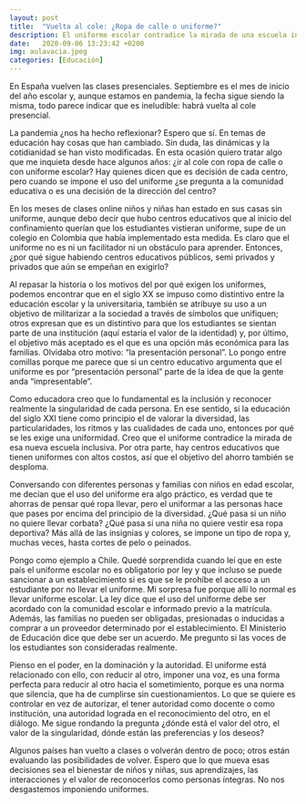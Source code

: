 ```yaml
---
layout: post
title:  "Vuelta al cole: ¿Ropa de calle o uniforme?"
description: El uniforme escolar contradice la mirada de una escuela inclusiva.
date:   2020-09-06 13:23:42 +0200
img: aulavacia.jpeg
categories: [Educación]
---
```


En España vuelven las clases presenciales. Septiembre es el mes de inicio del año escolar y, aunque estamos en pandemia, la fecha sigue siendo la misma, todo parece indicar que es ineludible: habrá vuelta al cole presencial.

La pandemia ¿nos ha hecho reflexionar? Espero que sí. En temas de educación hay cosas que han cambiado. Sin duda, las dinámicas y la cotidianidad se han visto modificadas. En esta ocasión quiero tratar algo que me inquieta desde hace algunos años: ¿ir al cole con ropa de calle o con uniforme escolar? Hay quienes dicen que es decisión de cada centro, pero cuando se impone el uso del uniforme ¿se pregunta a la comunidad educativa o es una decisión de la dirección del centro?

En los meses de clases online niños y niñas han estado en sus casas sin uniforme, aunque debo decir que hubo centros educativos que al inicio del confinamiento querían que los estudiantes vistieran uniforme, supe de un colegio en Colombia que había implementado esta medida. Es claro que el uniforme no es ni un facilitador ni un obstáculo para aprender. Entonces, ¿por qué sigue habiendo centros educativos públicos, semi privados y privados que aún se empeñan en exigirlo?

Al repasar la historia o los motivos del por qué exigen los uniformes, podemos encontrar que en el siglo XX se impuso como distintivo entre la educación escolar y la universitaria, también se atribuye su uso a un objetivo de militarizar a la sociedad a través de símbolos que unifiquen; otros expresan que es un distintivo para que los estudiantes se sientan parte de una institución (aquí estaría el valor de la identidad) y, por último, el objetivo más aceptado es el que es una opción más económica para las familias. Olvidaba otro motivo: “la presentación personal”. Lo pongo entre comillas porque me parece que si un centro educativo argumenta que el uniforme es por “presentación personal” parte de la idea de que la gente anda “impresentable”.

Como educadora creo que lo fundamental es la inclusión y reconocer realmente la singularidad de cada persona. En ese sentido, si la educación del siglo XXI tiene como principio el de valorar la diversidad, las particularidades, los ritmos y las cualidades de cada uno, entonces por qué se les exige una uniformidad. Creo que el uniforme contradice la mirada de esa nueva escuela inclusiva. Por otra parte, hay centros educativos que tienen uniformes con altos costos, así que el objetivo del ahorro también se desploma.

Conversando con diferentes personas y familias con niños en edad escolar, me decían que el uso del uniforme era algo práctico, es verdad que te ahorras de pensar qué ropa llevar, pero el uniformar a las personas hace que pases por encima del principio de la diversidad. ¿Qué pasa si un niño no quiere llevar corbata? ¿Qué pasa si una niña no quiere vestir esa ropa deportiva? Más allá de las insignias y colores, se impone un tipo de ropa y, muchas veces, hasta cortes de pelo o peinados.

Pongo como ejemplo a Chile. Quedé sorprendida cuando leí que en este país el uniforme escolar no es obligatorio por ley y que incluso se puede sancionar a un establecimiento si es que se le prohíbe el acceso a un estudiante por no llevar el uniforme. Mi sorpresa fue porque allí lo normal es llevar uniforme escolar. La ley dice que el uso del uniforme debe ser acordado con la comunidad escolar e informado previo a la matrícula. Además, las familias no pueden ser obligadas, presionadas o inducidas a comprar a un proveedor determinado por el establecimiento. El Ministerio de Educación dice que debe ser un acuerdo. Me pregunto si las voces de los estudiantes son consideradas realmente.

Pienso en el poder, en la dominación y la autoridad. El uniforme está relacionado con ello, con reducir al otro, imponer una voz, es una forma perfecta para reducir al otro hacia el sometimiento, porque es una norma que silencia, que ha de cumplirse sin cuestionamientos. Lo que se quiere es controlar en vez de autorizar, el tener autoridad como docente o como institución, una autoridad lograda en el reconocimiento del otro, en el diálogo. Me sigue rondando la pregunta ¿dónde está el valor del otro, el valor de la singularidad, dónde están las preferencias y los deseos?

Algunos países han vuelto a clases o volverán dentro de poco; otros están evaluando las posibilidades de volver. Espero que lo que mueva esas decisiones sea el bienestar de niños y niñas, sus aprendizajes, las interacciones y el valor de reconocerlos como personas íntegras. No nos desgastemos imponiendo uniformes. 
